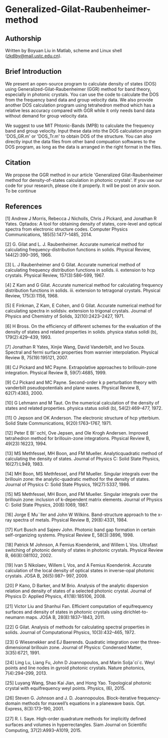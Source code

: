 Generalized-Gilat-Raubenheimer-method
=====================================================

Authorship
----------------------------------------
Written by Boyuan Liu in Matlab, scheme and Linux shell (zkdlby@mail.ustc.edu.cn). 

Brief Introduction
----------------------------------------

We present an open-source program to calculate density of states (DOS) using Generalized-Gilat-Raubenheimer (GGR) method for band theory, especially in photonic crystals. You can use the code to calculate the DOS from the frequency band data and group velocity data. We also provide another DOS calculation program using tetrahedron method which has a relative less accuracy compared with GGR while it only needs band data without demand for group velocity data. 

We suggest to use MIT Phtonic-Bands (MPB) to calculate the frequency band and group velocity. Input these data into the DOS calculation program 'DOS_GR.m' or 'DOS_Tr.m' to obtain DOS of the structure. You can also directly input the data files from other band compuation softwares to the DOS program, as long as the data is arranged in the right format in the files.

Citation
----------------------------------------
We propose the GGR method in our article 'Generalized Gilat-Raubenheimer method for density-of-states calculation in photonic crystals'. If you use our code for your research, please cite it properly. It will be post on arxiv soon. To be continue

References
----------------------------------------
[1] Andrew J Morris, Rebecca J Nicholls, Chris J Pickard, and Jonathan R Yates. Optados: A tool for obtaining density of states, core-level and optical spectra from electronic structure codes. Computer Physics Communications, 185(5):1477–1485, 2014. 

[2] G. Gilat and L. J. Raubenheimer. Accurate numerical method for calculating frequency-distribution functions in solids. Physical Review, 144(2):390–395, 1966. 

[3] L. J Raubenheimer and G Gilat. Accurate numerical method of calculating frequency distribution functions in solids. ii. extension to hcp crystals. Physical Review, 157(3):586–599, 1967.

[4] Z Kam and G Gilat. Accurate numerical method for calculating frequency distribution functions in solids. iii. extension to tetragonal crystals. Physical Review, 175(3):1156, 1968. 

[5] E Finkman, Z Kam, E Cohen, and G Gilat. Accurate numerical method for calculating spectra in solidsiv. extension to trigonal crystals. Journal of Physics and Chemistry of Solids, 32(10):2423–2427, 1971. 

[6] H Bross. On the eﬃciency of diﬀerent schemes for the evaluation of the density of states and related properties in solids. physica status solidi (b), 179(2):429–439, 1993. 

[7] Jonathan R Yates, Xinjie Wang, David Vanderbilt, and Ivo Souza. Spectral and fermi surface properties from wannier interpolation. Physical Review B, 75(19):195121, 2007. 

[8] CJ Pickard and MC Payne. Extrapolative approaches to brillouin-zone integration. Physical Review B, 59(7):4685, 1999. 

[9] CJ Pickard and MC Payne. Second-order k p perturbation theory with vanderbilt pseudopotentials and plane waves. Physical Review B, 62(7):4383, 2000. 

[10] G Lehmann and M Taut. On the numerical calculation of the density of states and related properties. physica status solidi (b), 54(2):469–477, 1972. 

[11] O Jepson and OK Anderson. The electronic structure of hcp ytterbium. Solid State Communications, 9(20):1763–1767, 1971. 

[12] Peter E Bl¨ochl, Ove Jepsen, and Ole Krogh Andersen. Improved tetrahedron method for brillouin-zone integrations. Physical Review B, 49(23):16223, 1994. 

[13] MS Methfessel, MH Boon, and FM Mueller. Analyticquadratic method of calculating the density of states. Journal of Physics C: Solid State Physics, 16(27):L949, 1983. 

[14] MH Boon, MS Methfessel, and FM Mueller. Singular integrals over the brillouin zone: the analytic-quadratic method for the density of states. Journal of Physics C: Solid State Physics, 19(27):5337, 1986. 

[15] MS Methfessel, MH Boon, and FM Mueller. Singular integrals over the brillouin zone: inclusion of k-dependent matrix elements. Journal of Physics C: Solid State Physics, 20(8):1069, 1987. 

[16] Jorge E Mu¨ller and John W Wilkins. Band-structure approach to the x-ray spectra of metals. Physical Review B, 29(8):4331, 1984.

[17] Kurt Busch and Sajeev John. Photonic band gap formation in certain self-organizing systems. Physical Review E, 58(3):3896, 1998. 

[18] Patrick M Johnson, A Femius Koenderink, and Willem L Vos. Ultrafast switching of photonic density of states in photonic crystals. Physical Review B, 66(8):081102, 2002. 

[19] Ivan S Nikolaev, Willem L Vos, and A Femius Koenderink. Accurate calculation of the local density of optical states in inverse-opal photonic crystals. JOSA B, 26(5):987– 997, 2009. 

[20] P Kano, D Barker, and M Brio. Analysis of the analytic dispersion relation and density of states of a selected photonic crystal. Journal of Physics D: Applied Physics, 41(18):185106, 2008. 

[21] Victor Liu and Shanhui Fan. Eﬃcient computation of equifrequency surfaces and density of states in photonic crystals using dirichlet-to-neumann maps. JOSA B, 28(8):1837–1843, 2011. 

[22] G Gilat. Analysis of methods for calculating spectral properties in solids. Journal of Computational Physics, 10(3):432–465, 1972.

[23] G Wiesenekker and EJ Baerends. Quadratic integration over the three-dimensional brillouin zone. Journal of Physics: Condensed Matter, 3(35):6721, 1991. 

[24] Ling Lu, Liang Fu, John D Joannopoulos, and Marin Soljaˇci´c. Weyl points and line nodes in gyroid photonic crystals. Nature photonics, 7(4):294–299, 2013. 

[25] Luyang Wang, Shao Kai Jian, and Hong Yao. Topological photonic crystal with equifrequency weyl points. Physics, (6), 2015. 

[26] Steven G. Johnson and J. D. Joannopoulos. Block-iterative frequency-domain methods for maxwell’s equations in a planewave basis. Opt. Express, 8(3):173–190, 2001. 

[27] R. I. Saye. High-order quadrature methods for implicitly deﬁned surfaces and volumes in hyperrectangles. Siam Journal on Scientiﬁc Computing, 37(2):A993–A1019, 2015.
